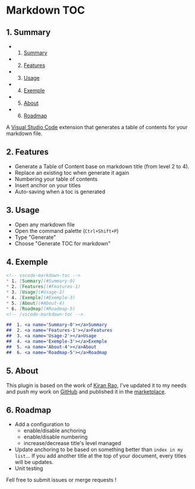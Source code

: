 # Markdown TOC

##  1. <a name='Summary-0'></a>Summary 

<!-- vscode-markdown-toc -->
* 1. [Summary](#Summary-0)
* 2. [Features](#Features-1)
* 3. [Usage](#Usage-2)
* 4. [Exemple](#Exemple-3)
* 5. [About](#About-4)
* 6. [Roadmap](#Roadmap-5)
<!-- /vscode-markdown-toc -->


A [Visual Studio Code](https://code.visualstudio.com/) extension that generates a table of contents for your markdown file.

##  2. <a name='Features-1'></a>Features 

* Generate a Table of Content base on markdown title (from level 2 to 4).
* Replace an existing toc when generate it again
* Numbering your table of contents
* Insert anchor on your titles
* Auto-saving when a toc is generated 

##  3. <a name='Usage-2'></a>Usage

* Open any markdown file
* Open the command palette (`Ctrl+Shift+P`)
* Type "Generate"
* Choose "Generate TOC for markdown"

##  4. <a name='Exemple-3'></a>Exemple

```markdown
<!-- vscode-markdown-toc -->
* 1. [Summary](#Summary-0)
* 2. [Features](#Features-1)
* 3. [Usage](#Usage-2)
* 4. [Exemple](#Exemple-3)
* 5. [About](#About-4)
* 6. [Roadmap](#Roadmap-5)
<!-- /vscode-markdown-toc -->

##  1. <a name='Summary-0'></a>Summary 
##  2. <a name='Features-1'></a>Features 
##  3. <a name='Usage-2'></a>Usage
##  4. <a name='Exemple-3'></a>Exemple 
##  5. <a name='About-4'></a>About
##  6. <a name='Roadmap-5'></a>Roadmap
```

##  5. <a name='About-4'></a>About

This plugin is based on the work of [Kiran Rao](https://github.com/curioustechizen/vscode-markdown-toc), I've updated it to my needs and push my work on [GitHub](https://github.com/joffreykern/vscode-markdown-toc) and published it in the [marketplace](https://marketplace.visualstudio.com/items?itemName=joffreykern.markdown-toc). 

##  6. <a name='Roadmap-5'></a>Roadmap

* Add a configuration to 
    * enable/disable anchoring
    * enable/disable numbering
    * increase/decrease title's level managed 
* Update anchoring to be based on something better than ``index in my list``... If you add another title at the top of your document, every titles will be updates.
* Unit testing

Fell free to submit issues or merge requests ! 